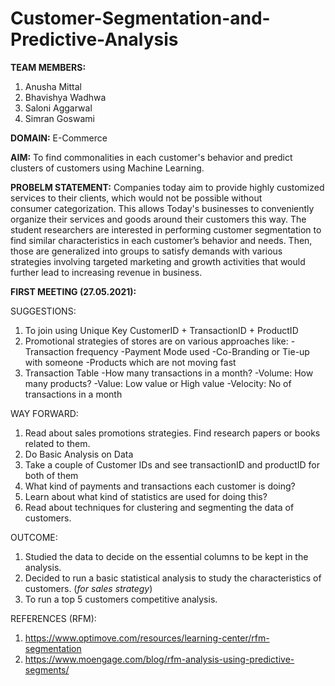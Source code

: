 # Customer-Segmentation-and-Predictive-Analysis
**TEAM MEMBERS:**
1. Anusha Mittal
2. Bhavishya Wadhwa
3. Saloni Aggarwal
4. Simran Goswami

**DOMAIN:** E-Commerce

**AIM:** To find commonalities in each customer's behavior and predict clusters of customers using Machine Learning.

**PROBELM STATEMENT:** Companies today aim to provide highly customized services to their clients, which would not be possible without consumer categorization. This allows Today's businesses to conveniently organize their services and goods around their customers this way. The student researchers are interested in performing customer segmentation to find similar characteristics in each customer’s behavior and needs. Then, those are generalized into groups to satisfy demands with various strategies involving targeted marketing and growth activities that would further lead to increasing revenue in business.

**FIRST MEETING (27.05.2021):**

SUGGESTIONS:
1) To join using Unique Key CustomerID + TransactionID + ProductID
2) Promotional strategies of stores are on various approaches like:
   -Transaction frequency
   -Payment Mode used
   -Co-Branding or Tie-up with someone
   -Products which are not moving fast
3) Transaction Table
   -How many transactions in a month?
   -Volume: How many products?
   -Value: Low value or High value
   -Velocity: No of transactions in a month
   
WAY FORWARD:
1) Read about sales promotions strategies. Find research papers or books related to them.
2) Do Basic Analysis on Data
3) Take a couple of Customer IDs and see transactionID and productID for both of them
4) What kind of payments and transactions each customer is doing?
5) Learn about what kind of statistics are used for doing this?
6) Read about techniques for clustering and segmenting the data of customers. 

OUTCOME:
1) Studied the data to decide on the essential columns to be kept in the analysis.
2) Decided to run a basic statistical analysis to study the characteristics of customers. (*for sales strategy*)
3) To run a top 5 customers competitive analysis.

REFERENCES (RFM):
1) https://www.optimove.com/resources/learning-center/rfm-segmentation
2) https://www.moengage.com/blog/rfm-analysis-using-predictive-segments/


